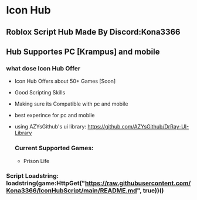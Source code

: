 # Icon Hub
## Roblox Script Hub Made By Discord:Kona3366
## Hub Supportes PC [Krampus] and mobile

### what dose Icon Hub Offer
- Icon Hub Offers about 50+ Games [Soon]
- Good Scripting Skills
- Making sure its Compatible with pc and mobile
- best experince for pc and mobile
- using AZYsGithub's ui library: https://github.com/AZYsGithub/DrRay-UI-Library

  ### Current Supported Games:
  - Prison Life

### Script Loadstring: loadstring(game:HttpGet("https://raw.githubusercontent.com/Kona3366/IconHubScript/main/README.md", true))()
